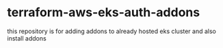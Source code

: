 # terraform-aws-eks-auth-addons
this repository is for adding addons to already hosted eks cluster and also install addons 
